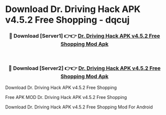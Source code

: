 # Download Dr. Driving Hack APK v4.5.2 Free Shopping - dqcuj



<div align="center">
<h3>🔴 Download [Server1] 👉👉 <a href="https://momento.my/?title=Dr._Driving_Hack_APK_v4.5.2_Free_Shopping">Dr. Driving Hack APK v4.5.2 Free Shopping Mod Apk</a></h3><br>

<h3>🔴 Download [Server2] 👉👉 <a href="https://momento.my/?title=Dr._Driving_Hack_APK_v4.5.2_Free_Shopping">Dr. Driving Hack APK v4.5.2 Free Shopping Mod Apk</a></h3>
</div>



Download Dr. Driving Hack APK v4.5.2 Free Shopping 

Free APK MOD Dr. Driving Hack APK v4.5.2 Free Shopping 

Download Dr. Driving Hack APK v4.5.2 Free Shopping Mod For Android
